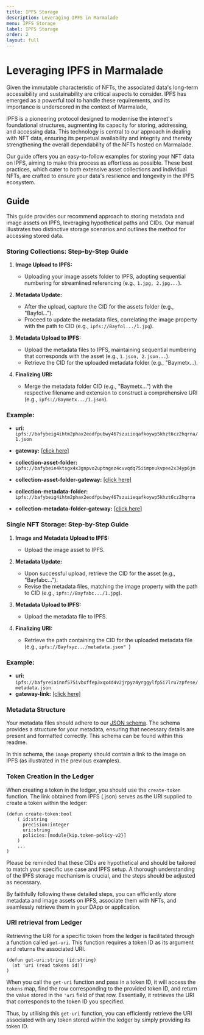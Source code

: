 ```yaml
---
title: IPFS Storage
description: Leveraging IPFS in Marmalade
menu: IPFS Storage
label: IPFS Storage
order: 2
layout: full
---
```


# Leveraging IPFS in Marmalade

Given the immutable characteristic of NFTs, the associated data's long-term
accessibility and sustainability are critical aspects to consider. IPFS has
emerged as a powerful tool to handle these requirements, and its importance is
underscored in the context of Marmalade,

IPFS is a pioneering protocol designed to modernise the internet's foundational
structures, augmenting its capacity for storing, addressing, and accessing data.
This technology is central to our approach in dealing with NFT data, ensuring
its perpetual availability and integrity and thereby strengthening the overall
dependability of the NFTs hosted on Marmalade.

Our guide offers you an easy-to-follow examples for storing your NFT data on
IPFS, aiming to make this process as effortless as possible. These best
practices, which cater to both extensive asset collections and individual NFTs,
are crafted to ensure your data's resilience and longevity in the IPFS
ecosystem.

## Guide

This guide provides our recommend approach to storing metadata and image assets
on IPFS, leveraging hypothetical paths and CIDs. Our manual illustrates two
distinctive storage scenarios and outlines the method for accessing stored data.

### Storing Collections: Step-by-Step Guide

1.  **Image Upload to IPFS:**

    - Uploading your image assets folder to IPFS, adopting sequential numbering
      for streamlined referencing (e.g., `1.jpg, 2.jpg...`).

2.  **Metadata Update:**

    - After the upload, capture the CID for the assets folder (e.g.,
      "Bayfol...").
    - Proceed to update the metadata files, correlating the image property with
      the path to CID (e.g., `ipfs://Bayfol.../1.jpg`).

3.  **Metadata Upload to IPFS:**

    - Upload the metadata files to IPFS, maintaining sequential numbering that
      corresponds with the asset (e.g., `1.json, 2.json...`).
    - Retrieve the CID for the uploaded metadata folder (e.g., "Baymetx...).

4.  **Finalizing URI:**

    - Merge the metadata folder CID (e.g., "Baymetx...") with the respective
      filename and extension to construct a comprehensive URI (e.g.,
      `ipfs://Baymetx.../1.json`).

### Example:

- **uri:**
  `ipfs://bafybeig4ihtm2phax2eodfpubwy467szuiieqafkoywp5khzt6cz2hqrna/1.json`
- **gateway:**
  [[click here]](https://bafybeig4ihtm2phax2eodfpubwy467szuiieqafkoywp5khzt6cz2hqrna.ipfs.dweb.link/1.json)

- **collection-asset-folder:**
  `ipfs://bafybeie4ktsgx4x3gnpvo2uptngez4cvvqdq75iimpnukvpee2x34yp6jm`

- **collection-asset-folder-gateway:**
  [[click here]](https://bafybeie4ktsgx4x3gnpvo2uptngez4cvvqdq75iimpnukvpee2x34yp6jm.ipfs.dweb.link/)
- **collection-metadata-folder:**
  `ipfs://bafybeig4ihtm2phax2eodfpubwy467szuiieqafkoywp5khzt6cz2hqrna`

- **collection-metadata-folder-gateway:**
  [[click here]](https://bafybeig4ihtm2phax2eodfpubwy467szuiieqafkoywp5khzt6cz2hqrna.ipfs.dweb.link/)

### Single NFT Storage: Step-by-Step Guide

1.  **Image and Metadata Upload to IPFS:**

    - Upload the image asset to IPFS.

2.  **Metadata Update:**

    - Upon successful upload, retrieve the CID for the asset (e.g.,
      "Bayfabc...").
    - Revise the metadata files, matching the image property with the path to
      CID (e.g., `ipfs://Bayfabc.../1.jpg`).

3.  **Metadata Upload to IPFS:**

    - Upload the metadata file to IPFS.

4.  **Finalizing URI:**

    - Retrieve the path containing the CID for the uploaded metadata file (e.g.,
      `ipfs://Bayfxyz.../metadata.json" `)

### Example:

- **uri:**
  `ipfs://bafyreiainnf575ivbxffep3xqx4d4v2jrpyz4yrggylfp5i7lru7zpfese/metadata.json`
- **gateway-link:**
  [[click here]](https://bafyreiainnf575ivbxffep3xqx4d4v2jrpyz4yrggylfp5i7lru7zpfese.ipfs.dweb.link/metadata.json)

### Metadata Structure

Your metadata files should adhere to our [JSON schema](/marmalade/metadata). The
schema provides a structure for your metadata, ensuring that necessary details
are present and formatted correctly. This schema can be found within this
readme.

In this schema, the `image` property should contain a link to the image on IPFS
(as illustrated in the previous examples).

### Token Creation in the Ledger

When creating a token in the ledger, you should use the `create-token` function.
The link obtained from IPFS (.json) serves as the URI supplied to create a token
within the ledger:

```pact
(defun create-token:bool
    ( id:string
      precision:integer
      uri:string
      policies:[module{kip.token-policy-v2}]
    )
    ...
)

```

Please be reminded that these CIDs are hypothetical and should be tailored to
match your specific use case and IPFS setup. A thorough understanding of the
IPFS storage mechanism is crucial, and the steps should be adjusted as
necessary.

By faithfully following these detailed steps, you can efficiently store metadata
and image assets on IPFS, associate them with NFTs, and seamlessly retrieve them
in your DApp or application.

### URI retrieval from Ledger

Retrieving the URI for a specific token from the ledger is facilitated through a
function called `get-uri`. This function requires a token ID as its argument and
returns the associated URI.

```pact
(defun get-uri:string (id:string)
  (at 'uri (read tokens id))
)

```

When you call the `get-uri` function and pass in a token ID, it will access the
`tokens` map, find the row corresponding to the provided token ID, and return
the value stored in the `'uri` field of that row. Essentially, it retrieves the
URI that corresponds to the token ID you specified.

Thus, by utilising this `get-uri` function, you can efficiently retrieve the URI
associated with any token stored within the ledger by simply providing its token
ID.
